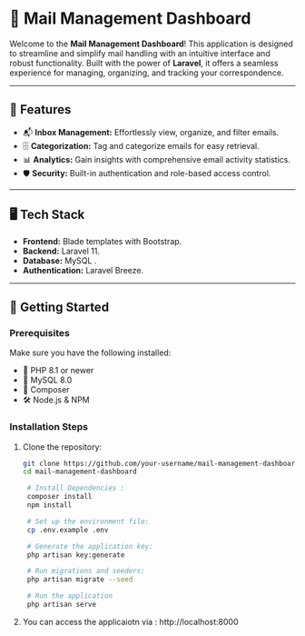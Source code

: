 # 📧 Mail Management Dashboard

Welcome to the **Mail Management Dashboard**! This application is designed to streamline and simplify mail handling with an intuitive interface and robust functionality. Built with the power of **Laravel**, it offers a seamless experience for managing, organizing, and tracking your correspondence.

---

## 🌟 Features
- 📬 **Inbox Management:** Effortlessly view, organize, and filter emails.
- 🗄️ **Categorization:** Tag and categorize emails for easy retrieval.
- 📊 **Analytics:** Gain insights with comprehensive email activity statistics.
- 🛡️ **Security:** Built-in authentication and role-based access control.

---

## 🖥️ Tech Stack
- **Frontend:** Blade templates with Bootstrap.
- **Backend:** Laravel 11.
- **Database:** MySQL .
- **Authentication:** Laravel Breeze.

---

## 🚀 Getting Started

### Prerequisites
Make sure you have the following installed:
- 🐘 PHP 8.1 or newer
- 🐬 MySQL 8.0
- 🐳 Composer
- 🛠️ Node.js & NPM

### Installation Steps
1. Clone the repository:

   ```bash
   git clone https://github.com/your-username/mail-management-dashboard.git
   cd mail-management-dashboard

    # Install Dependencies :
    composer install
    npm install

    # Set up the environment file:
    cp .env.example .env

    # Generate the application key:
    php artisan key:generate

    # Run migrations and seeders:
    php artisan migrate --seed

    # Run the application
    php artisan serve
    ```
2. You can access the applicaiotn via : http://localhost:8000
